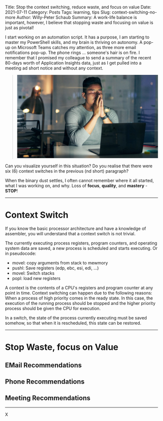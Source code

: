 Title: Stop the context switching, reduce waste, and focus on value
Date: 2021-07-11
Category: Posts
Tags: learning, tips
Slug: context-switching-no-more
Author: Willy-Peter Schaub
Summary: A work-life balance is important, however, I believe that stopping waste and focusing on value is just as pivotal!

I start working on an automation script. It has a purpose, I am starting to master my PowerShell skills, and my brain is thriving on autonomy. A pop-up on Microsoft Teams catches my attention, as three more email notifications pop-up. The phone rings ... someone's hair is on fire. I remember that I promised my colleague to send a summary of the recent 80-days worth of Application Insights data, just as I get pulled into a meeting ad short notice and without any context.

> ![Stress](/images/context-switching-no-more-1.png)

Can you visualize yourself in this situation? Do you realise that there were six (6) context switches in the previous (nd short) paragraph?

When the binary dust settles, I often cannot remember where it all started, what I was working on, and why. Loss of **focus**, **quality**, and **mastery** - **STOP**!

---

# Context Switch

If you know the basic processor architecture and have a knowledge of assembler, you will understand that a context switch is not trivial.

The currently executing process registers, program counters, and operating system data are saved, a new process is scheduled and starts executing. Or in pseudocode:

- movel: copy arguments from stack to mewmory
- pushl: Save registers (edp, ebc, esi, edi, ...)
- movel: Switch stacks
- popl: load new registers

A context is the contents of a CPU's registers and program counter at any point in time. Context switching can happen due to the following reasons: When a process of high priority comes in the ready state. In this case, the execution of the running process should be stopped and the higher priority process should be given the CPU for execution.

In a switch, the state of the process currently executing must be saved somehow, so that when it is rescheduled, this state can be restored.

---

# Stop Waste, focus on Value

## EMail Recommendations

## Phone Recommendations

## Meeting Recommendations

---

X

